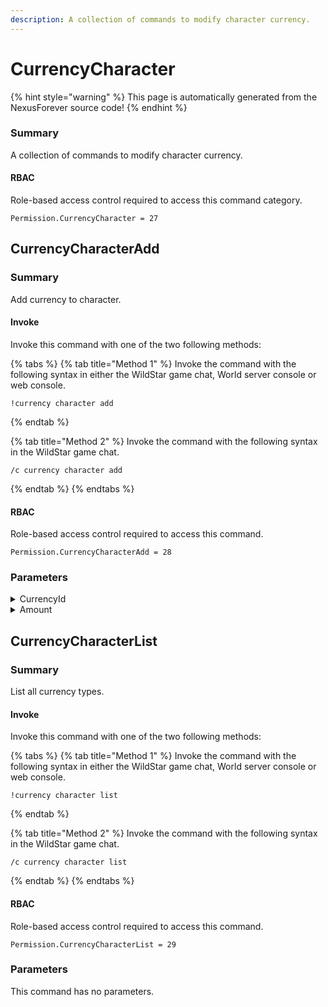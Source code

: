 ```yaml
---
description: A collection of commands to modify character currency.
---
```


# CurrencyCharacter

{% hint style="warning" %}
This page is automatically generated from the NexusForever source code!
{% endhint %}

### Summary

A collection of commands to modify character currency.

#### RBAC

Role-based access control required to access this command category.

```
Permission.CurrencyCharacter = 27
```

## CurrencyCharacterAdd

### Summary

Add currency to character.

#### Invoke

Invoke this command with one of the two following methods:

{% tabs %}
{% tab title="Method 1" %}
Invoke the command with the following syntax in either the WildStar game chat, World server console or web console.

```
!currency character add
```
{% endtab %}

{% tab title="Method 2" %}
Invoke the command with the following syntax in the WildStar game chat.

```
/c currency character add
```
{% endtab %}
{% endtabs %}

#### RBAC

Role-based access control required to access this command.

```
Permission.CurrencyCharacterAdd = 28
```

### Parameters

<details>

<summary>CurrencyId</summary>

#### Summary

Currency id to grant.

#### Optional

No

</details>

<details>

<summary>Amount</summary>

#### Summary

Amount of currency to grant.

#### Optional

No

</details>

## CurrencyCharacterList

### Summary

List all currency types.

#### Invoke

Invoke this command with one of the two following methods:

{% tabs %}
{% tab title="Method 1" %}
Invoke the command with the following syntax in either the WildStar game chat, World server console or web console.

```
!currency character list
```
{% endtab %}

{% tab title="Method 2" %}
Invoke the command with the following syntax in the WildStar game chat.

```
/c currency character list
```
{% endtab %}
{% endtabs %}

#### RBAC

Role-based access control required to access this command.

```
Permission.CurrencyCharacterList = 29
```

### Parameters

This command has no parameters.

